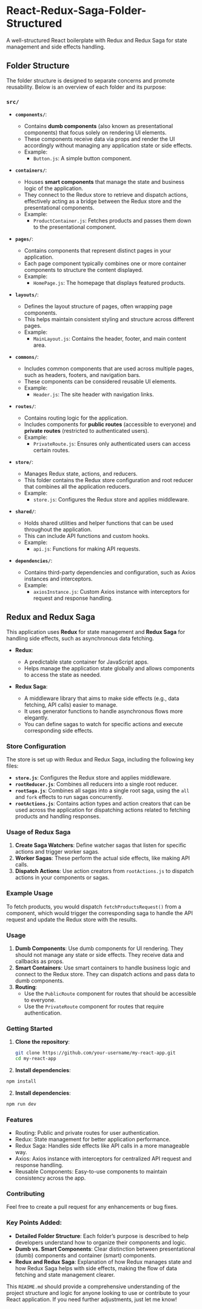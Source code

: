 # React-Redux-Saga-Folder-Structured
A well-structured React boilerplate with Redux and Redux Saga for state management and side effects handling.

## Folder Structure

The folder structure is designed to separate concerns and promote reusability. Below is an overview of each folder and its purpose:

### `src/`

- **`components/`**: 
  - Contains **dumb components** (also known as presentational components) that focus solely on rendering UI elements.
  - These components receive data via props and render the UI accordingly without managing any application state or side effects.
  - Example: 
    - `Button.js`: A simple button component.
  
- **`containers/`**: 
  - Houses **smart components** that manage the state and business logic of the application.
  - They connect to the Redux store to retrieve and dispatch actions, effectively acting as a bridge between the Redux store and the presentational components.
  - Example:
    - `ProductContainer.js`: Fetches products and passes them down to the presentational component.

- **`pages/`**: 
  - Contains components that represent distinct pages in your application.
  - Each page component typically combines one or more container components to structure the content displayed.
  - Example:
    - `HomePage.js`: The homepage that displays featured products.

- **`layouts/`**: 
  - Defines the layout structure of pages, often wrapping page components.
  - This helps maintain consistent styling and structure across different pages.
  - Example:
    - `MainLayout.js`: Contains the header, footer, and main content area.

- **`commons/`**: 
  - Includes common components that are used across multiple pages, such as headers, footers, and navigation bars.
  - These components can be considered reusable UI elements.
  - Example:
    - `Header.js`: The site header with navigation links.

- **`routes/`**: 
  - Contains routing logic for the application.
  - Includes components for **public routes** (accessible to everyone) and **private routes** (restricted to authenticated users).
  - Example:
    - `PrivateRoute.js`: Ensures only authenticated users can access certain routes.

- **`store/`**: 
  - Manages Redux state, actions, and reducers.
  - This folder contains the Redux store configuration and root reducer that combines all the application reducers.
  - Example:
    - `store.js`: Configures the Redux store and applies middleware.

- **`shared/`**: 
  - Holds shared utilities and helper functions that can be used throughout the application.
  - This can include API functions and custom hooks.
  - Example:
    - `api.js`: Functions for making API requests.

- **`dependencies/`**: 
  - Contains third-party dependencies and configuration, such as Axios instances and interceptors.
  - Example:
    - `axiosInstance.js`: Custom Axios instance with interceptors for request and response handling.

## Redux and Redux Saga

This application uses **Redux** for state management and **Redux Saga** for handling side effects, such as asynchronous data fetching.

- **Redux**: 
  - A predictable state container for JavaScript apps.
  - Helps manage the application state globally and allows components to access the state as needed.

- **Redux Saga**: 
  - A middleware library that aims to make side effects (e.g., data fetching, API calls) easier to manage.
  - It uses generator functions to handle asynchronous flows more elegantly.
  - You can define sagas to watch for specific actions and execute corresponding side effects.
    
### Store Configuration

The store is set up with Redux and Redux Saga, including the following key files:

- **`store.js`**: Configures the Redux store and applies middleware.
- **`rootReducer.js`**: Combines all reducers into a single root reducer.
- **`rootSaga.js`**: Combines all sagas into a single root saga, using the `all` and `fork` effects to run sagas concurrently.
- **`rootActions.js`**: Contains action types and action creators that can be used across the application for dispatching actions related to fetching products and handling responses.

### Usage of Redux Saga

1. **Create Saga Watchers**: Define watcher sagas that listen for specific actions and trigger worker sagas.
2. **Worker Sagas**: These perform the actual side effects, like making API calls.
3. **Dispatch Actions**: Use action creators from `rootActions.js` to dispatch actions in your components or sagas.

### Example Usage

To fetch products, you would dispatch `fetchProductsRequest()` from a component, which would trigger the corresponding saga to handle the API request and update the Redux store with the results.

### Usage

1. **Dumb Components**: Use dumb components for UI rendering. They should not manage any state or side effects. They receive data and callbacks as props.
2. **Smart Containers**: Use smart containers to handle business logic and connect to the Redux store. They can dispatch actions and pass data to dumb components.
3. **Routing**: 
   - Use the `PublicRoute` component for routes that should be accessible to everyone.
   - Use the `PrivateRoute` component for routes that require authentication.

### Getting Started

1. **Clone the repository**:
   ```bash
   git clone https://github.com/your-username/my-react-app.git
   cd my-react-app
   ```

2. **Install dependencies**:
```bash
npm install
```

2. **Install dependencies**:
```bash
npm run dev
```

### Features
- Routing: Public and private routes for user authentication.
- Redux: State management for better application performance.
- Redux Saga: Handles side effects like API calls in a more manageable way.
- Axios: Axios instance with interceptors for centralized API request and response handling.
- Reusable Components: Easy-to-use components to maintain consistency across the app.

### Contributing
Feel free to create a pull request for any enhancements or bug fixes.

### Key Points Added:

- **Detailed Folder Structure**: Each folder’s purpose is described to help developers understand how to organize their components and logic.
- **Dumb vs. Smart Components**: Clear distinction between presentational (dumb) components and container (smart) components.
- **Redux and Redux Saga**: Explanation of how Redux manages state and how Redux Saga helps with side effects, making the flow of data fetching and state management clearer.

This `README.md` should provide a comprehensive understanding of the project structure and logic for anyone looking to use or contribute to your React application. If you need further adjustments, just let me know!

